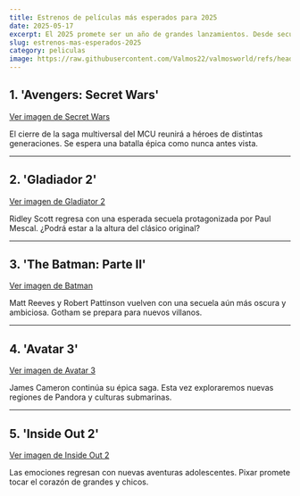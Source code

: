 ```yaml
---
title: Estrenos de películas más esperados para 2025
date: 2025-05-17
excerpt: El 2025 promete ser un año de grandes lanzamientos. Desde secuelas esperadas hasta nuevas sagas, el calendario de estrenos emociona tanto a cinéfilos como a fanáticos del blockbuster.
slug: estrenos-mas-esperados-2025
category: peliculas
image: https://raw.githubusercontent.com/Valmos22/valmosworld/refs/heads/main/asset/images/peliculas-2025.jpg
---
```


## 1. 'Avengers: Secret Wars'

[Ver imagen de Secret Wars](https://i.blogs.es/95fcf3/sdcc_avengerssecretwars/1366_2000.jpeg)

El cierre de la saga multiversal del MCU reunirá a héroes de distintas generaciones. Se espera una batalla épica como nunca antes vista.

---

## 2. 'Gladiador 2'

[Ver imagen de Gladiator 2](https://s.france24.com/media/display/778561f6-a5eb-11ef-998e-005056bf30b7/w:1280/p:16x9/Gladiator-e1730050606655.jpg)

Ridley Scott regresa con una esperada secuela protagonizada por Paul Mescal. ¿Podrá estar a la altura del clásico original?

---

## 3. 'The Batman: Parte II'

[Ver imagen de Batman](https://sm.ign.com/ign_latam/screenshot/default/the-batman-2-ambientacion-frio_vree.jpg)

Matt Reeves y Robert Pattinson vuelven con una secuela aún más oscura y ambiciosa. Gotham se prepara para nuevos villanos.

---

## 4. 'Avatar 3'

[Ver imagen de Avatar 3](https://swadesi.com/wp-content/uploads/2025/01/avatar-3-release.webp)

James Cameron continúa su épica saga. Esta vez exploraremos nuevas regiones de Pandora y culturas submarinas.

---

## 5. 'Inside Out 2'

[Ver imagen de Inside Out 2](https://www.esmental.com/wp-content/uploads/2024/07/IMG_5272.jpeg)

Las emociones regresan con nuevas aventuras adolescentes. Pixar promete tocar el corazón de grandes y chicos.
